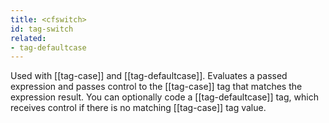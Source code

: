 ```yaml
---
title: <cfswitch>
id: tag-switch
related:
- tag-defaultcase
---
```


Used with [[tag-case]] and [[tag-defaultcase]]. Evaluates a passed expression and passes control to the
[[tag-case]] tag that matches the expression result. You can optionally code a [[tag-defaultcase]] tag, which
receives control if there is no matching [[tag-case]] tag value.
